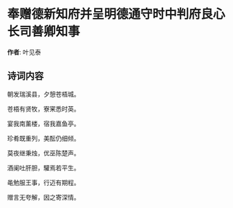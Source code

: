 # 奉赠德新知府并呈明德通守时中判府良心长司善卿知事

**作者**: 叶见泰

## 诗词内容

朝发瑞溪县，夕憩苍梧城。

苍梧有贤牧，寮宷悉时英。

宴我南薰楼，宿我嘉鱼亭。

珍肴既重列，美酝仍细倾。

莫夜继秉烛，优巫陈楚声。

酒阑吐肝胆，驩焉若平生。

黾勉服王事，行迈有期程。

赠言无夸解，因之寄深情。

